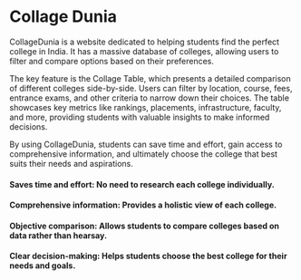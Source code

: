 # Collage Dunia

CollageDunia is a website dedicated to helping students find the perfect college in India. It has a massive database of colleges, allowing users to filter and compare options based on their preferences.

The key feature is the Collage Table, which presents a detailed comparison of different colleges side-by-side. Users can filter by location, course, fees, entrance exams, and other criteria to narrow down their choices. The table showcases key metrics like rankings, placements, infrastructure, faculty, and more, providing students with valuable insights to make informed decisions.

By using CollageDunia, students can save time and effort, gain access to comprehensive information, and ultimately choose the college that best suits their needs and aspirations.

#### Saves time and effort: No need to research each college individually.

#### Comprehensive information: Provides a holistic view of each college.

#### Objective comparison: Allows students to compare colleges based on data rather than hearsay.

#### Clear decision-making: Helps students choose the best college for their needs and goals.
